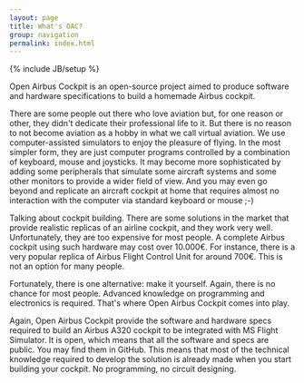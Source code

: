 ```yaml
---
layout: page
title: What's OAC?
group: navigation
permalink: index.html
---
```


{% include JB/setup %}

<p>Open Airbus Cockpit is an open-source project aimed to produce software and hardware specifications to build a homemade Airbus cockpit. </p>

<p>There are some people out there who love aviation but, for one reason or other, they didn't dedicate their professional life to it. But there is no reason to not become aviation as a hobby in what we call virtual aviation. We use computer-assisted simulators to enjoy the pleasure of flying. In the most simpler form, they are just computer programs controlled by a combination of keyboard, mouse and joysticks. It may become more sophisticated by adding some peripherals that simulate some aircraft systems and some other monitors to provide a wider field of view. And you may even go beyond and replicate an aircraft cockpit at home that requires almost no interaction with the computer via standard keyboard or mouse ;-)</p>

<p>Talking about cockpit building. There are some solutions in the market that provide realistic replicas of an airline cockpit, and they work very well. Unfortunately, they are too expensive for most people. A complete Airbus cockpit using such hardware may cost over 10.000€. For instance, there is a very popular replica of Airbus Flight Control Unit for around 700€. This is not an option for many people.</p>

<p>Fortunately, there is one alternative: make it yourself. Again, there is no chance for most people. Advanced knowledge on programming and electronics is required. That's where Open Airbus Cockpit comes into play.</p>

<p>Again, Open Airbus Cockpit provide the software and hardware specs required to build an Airbus A320 cockpit to be integrated with MS Flight Simulator. It is open, which means that all the software and specs are public. You may find them in GitHub. This means that most of the technical knowledge required to develop the solution is already made when you start building your cockpit. No programming, no circuit designing.</p>
